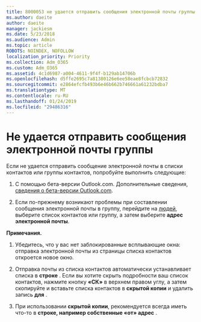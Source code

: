 ```yaml
---
title: 8000053 не удается отправить сообщения электронной почты группы
ms.author: daeite
author: daeite
manager: jackiesm
ms.date: 5/23/2018
ms.audience: Admin
ms.topic: article
ROBOTS: NOINDEX, NOFOLLOW
localization_priority: Priority
ms.collection: Adm_O365
ms.custom: Adm_O365
ms.assetid: 4c1d6987-a004-4611-9f4f-b129ab14706b
ms.openlocfilehash: d5ffe2695c7a81380126e6ee58eae8fcbcb72832
ms.sourcegitcommit: e2864efcfb493b6e46b662b746661a61232bdba7
ms.translationtype: MT
ms.contentlocale: ru-RU
ms.lasthandoff: 01/24/2019
ms.locfileid: "29486316"
---
```

# <a name="unable-to-send-group-emails"></a>Не удается отправить сообщения электронной почты группы

Если не удается отправить сообщение электронной почты в списки контактов или группы контактов, попробуйте выполнить следующие:
  
1. С помощью бета-версии Outlook.com. Дополнительные сведения, [сведения о бета-версии Outlook.com](https://support.office.com/article/e2261c7f-d413-4084-8f22-21282f42d8cf).
    
2. Если по-прежнему возникают проблемы при составлении сообщения электронной почты в группу, перейдите на [людей](https://outlook.live.com/people/), выберите список контактов или группу, а затем выберите **адрес электронной почты**.
    
 **Примечания.**
  
1. Убедитесь, что у вас нет заблокированные всплывающие окна: отправка электронной почты из страницы списка контактов откроется новое окно.
    
2. Отправка почты из списка контактов автоматически устанавливает списка в **строке** . Если вы хотите скрыть подробности ваш список контактов, нажмите кнопку **«СК»** в верхнем правом углу, а затем скопируйте и вставьте списка контактов в **скрытой копии** и удалить запись **для** . 
    
3. При использовании **скрытой копии**, рекомендуется всегда иметь что-то в **строке, например собственные «от» адрес** . 
    

